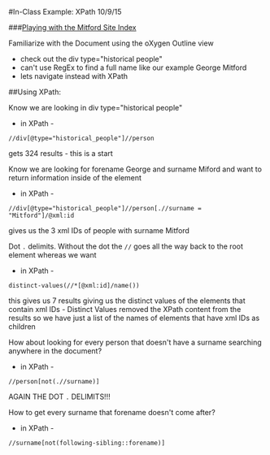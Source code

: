 #In-Class Example: XPath 10/9/15

###[Playing with the Mitford Site Index](https://github.com/ebeshero/DHClass-Hub/blob/master/Class-Examples/XPath/si-modified.xml)

Familiarize with the Document using the oXygen  Outline view

- check out the div type="historical people"
- can't use RegEx to find a full name like our example George Mitford 
- lets navigate instead with XPath

##Using XPath:

Know we are looking in div type="historical people"

* in XPath - 

`//div[@type="historical_people"]//person`

gets 324 results - this is a start

Know we are looking for forename George and surname Miford and want to return information inside of the element 

* in XPath - 

`//div[@type="historical_people"]//person[.//surname = "Mitford"]/@xml:id`

gives us the 3 xml IDs of people with surname Mitford

Dot `.` delimits. 
Without the dot the `//` goes all the way back to the root element whereas we want 

* in XPath - 

`distinct-values(//*[@xml:id]/name())`

this gives us 7 results giving us the distinct values of the elements that contain xml IDs - Distinct Values removed the XPath content from the results so we have just a list of the names of elements that have xml IDs as children


How about looking for every person that doesn't have a surname searching anywhere in the document?

* in XPath - 

`//person[not(.//surname)]`

AGAIN THE DOT `.` DELIMITS!!!


How to get every surname that forename doesn't come after?

* in XPath - 

`//surname[not(following-sibling::forename)]`




 

